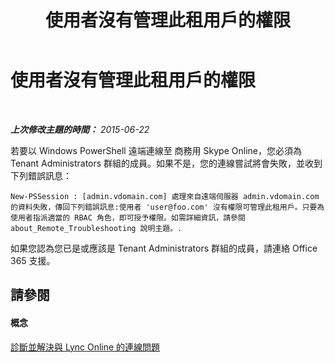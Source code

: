 ﻿---
title: 使用者沒有管理此租用戶的權限
TOCTitle: 使用者沒有管理此租用戶的權限
ms:assetid: 714ccf81-9451-4585-b62d-979f2a606315
ms:mtpsurl: https://technet.microsoft.com/zh-tw/library/Dn362812(v=OCS.15)
ms:contentKeyID: 56269115
ms.date: 08/10/2015
mtps_version: v=OCS.15
ms.translationtype: HT
---

# 使用者沒有管理此租用戶的權限

 

_**上次修改主題的時間：** 2015-06-22_

若要以 Windows PowerShell 遠端連線至 商務用 Skype Online，您必須為 Tenant Administrators 群組的成員。如果不是，您的連線嘗試將會失敗，並收到下列錯誤訊息：

    New-PSSession : [admin.vdomain.com] 處理來自遠端伺服器 admin.vdomain.com 的資料失敗，傳回下列錯誤訊息:使用者 'user@foo.com' 沒有權限可管理此租用戶。只要為使用者指派適當的 RBAC 角色，即可授予權限。如需詳細資訊，請參閱 about_Remote_Troubleshooting 說明主題。.

如果您認為您已是或應該是 Tenant Administrators 群組的成員，請連絡 Office 365 支援。

## 請參閱

#### 概念

[診斷並解決與 Lync Online 的連線問題](diagnosing-and-resolving-connection-problems-with-skype-for-business-online.md)

